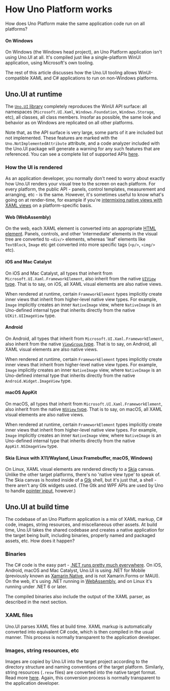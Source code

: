 ﻿---
uid: Uno.Development.HowItWorks
---

# How Uno Platform works

How does Uno Platform make the same application code run on all platforms?

#### On Windows

On Windows (the Windows head project), an Uno Platform application isn't using Uno.UI at all. It's compiled just like a single-platform WinUI application, using Microsoft's own tooling.

The rest of this article discusses how the Uno.UI tooling allows WinUI-compatible XAML and C# applications to run on non-Windows platforms.

## Uno.UI at runtime

The [`Uno.UI` library](https://www.nuget.org/packages/Uno.UI/) completely reproduces the WinUI API surface: all namespaces (`Microsoft.UI.Xaml`, `Windows.Foundation`, `Windows.Storage`, etc), all classes, all class members. Insofar as possible, the same look and behavior as on Windows are replicated on all other platforms.

Note that, as the API surface is very large, some parts of it are included but not implemented. These features are marked with the `Uno.NotImplementedAttribute` attribute, and a code analyzer included with the Uno.UI package will generate a warning for any such features that are referenced. You can see a complete list of supported APIs [here](implemented-views.md).

### How the UI is rendered

As an application developer, you normally don't need to worry about exactly how Uno.UI renders your visual tree to the screen on each platform. For every platform, the public API - panels, control templates, measurement and arranging, etc - is the same. However, it's sometimes useful to know what's going on at render-time, for example if you're [intermixing native views with XAML views](native-views.md) on a platform-specific basis.

#### Web (WebAssembly)

On the web, each XAML element is converted into an appropriate [HTML element](https://developer.mozilla.org/en-US/docs/Glossary/Element). Panels, controls, and other 'intermediate' elements in the visual tree are converted to `<div/>` elements, whereas 'leaf' elements like `TextBlock`, `Image` etc get converted into more specific tags (`<p/>`, `<img/>` etc).

#### iOS and Mac Catalyst

On iOS and Mac Catalyst, all types that inherit from `Microsoft.UI.Xaml.FrameworkElement`, also inherit from the native [`UIView` type](https://docs.microsoft.com/en-us/dotnet/api/uikit.uiview). That is to say, on iOS, all XAML visual elements are also native views.

When rendered at runtime, certain `FrameworkElement` types implicitly create inner views that inherit from higher-level native view types. For example, `Image` implicitly creates an inner `NativeImage` view, where `NativeImage` is an Uno-defined internal type that inherits directly from the native `UIKit.UIImageView` type.

#### Android

On Android, all types that inherit from `Microsoft.UI.Xaml.FrameworkElement`, also inherit from the native [`ViewGroup` type](https://docs.microsoft.com/en-us/dotnet/api/android.views.viewgroup). That is to say, on Android, all XAML visual elements are also native views.

When rendered at runtime, certain `FrameworkElement` types implicitly create inner views that inherit from higher-level native view types. For example, `Image` implicitly creates an inner `NativeImage` view, where `NativeImage` is an Uno-defined internal type that inherits directly from the native `Android.Widget.ImageView` type.

#### macOS AppKit

On macOS, all types that inherit from `Microsoft.UI.Xaml.FrameworkElement`, also inherit from the native [`NSView` type](https://docs.microsoft.com/en-us/dotnet/api/appkit.nsview). That is to say, on macOS, all XAML visual elements are also native views.

When rendered at runtime, certain `FrameworkElement` types implicitly create inner views that inherit from higher-level native view types. For example, `Image` implicitly creates an inner `NativeImage` view, where `NativeImage` is an Uno-defined internal type that inherits directly from the native `AppKit.NSImageView` type.

#### Skia (Linux with X11/Wayland, Linux Framebuffer, macOS, Windows)

On Linux, XAML visual elements are rendered directly to a [Skia](https://skia.org/) canvas. Unlike the other target platforms, there's no 'native view type' to speak of. The Skia canvas is hosted inside of a [Gtk](https://www.gtk.org/) shell, but it's just that, a shell - there aren't any Gtk widgets used. (The Gtk and WPF APIs are used by Uno to handle [pointer input](features/pointers-keyboard-and-other-user-inputs.md), however.)

## Uno.UI at build time

The codebase of an Uno Platform application is a mix of XAML markup, C# code, images, string resources, and miscellaneous other assets. At build time, Uno.UI takes the shared codebase and creates a native application for the target being built, including binaries, properly named and packaged assets, etc. How does it happen?

### Binaries

The C# code is the easy part - [.NET runs pretty much everywhere](https://docs.microsoft.com/en-us/dotnet/core/introduction). On iOS, Android, macOS and Mac Catalyst, Uno.UI is using .NET for Mobile (previously known as [Xamarin Native](https://dotnet.microsoft.com/learn/xamarin/what-is-xamarin), and is not Xamarin.Forms or MAUI). On the web, it's using .NET running in [WebAssembly](https://webassembly.org/), and on Linux it's running under .NET 6 or later.

The compiled binaries also include the output of the XAML parser, as described in the next section.

### XAML files

Uno.UI parses XAML files at build time. XAML markup is automatically converted into equivalent C# code, which is then compiled in the usual manner. This process is normally transparent to the application developer.

### Images, string resources, etc

Images are copied by Uno.UI into the target project according to the directory structure and naming conventions of the target platform. Similarly, string resources (`.resw` files) are converted into the native target format. Read more [here](features/working-with-assets.md). Again, this conversion process is normally transparent to the application developer.
